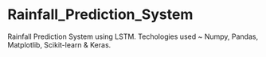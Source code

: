 # Rainfall_Prediction_System
Rainfall Prediction System using LSTM.
Techologies used ~ Numpy, Pandas, Matplotlib, Scikit-learn & Keras.
